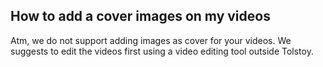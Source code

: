 ## How to add a cover images on my videos

Atm, we do not support adding images as cover for your videos. We suggests to edit the videos first using a video editing tool outside Tolstoy.
